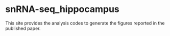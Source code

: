 # snRNA-seq_hippocampus
This site provides the analysis codes to generate the figures reported in the published paper.
